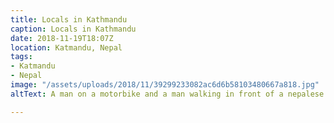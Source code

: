 ```yaml
---
title: Locals in Kathmandu
caption: Locals in Kathmandu
date: 2018-11-19T18:07Z
location: Katmandu, Nepal
tags:
- Katmandu
- Nepal
image: "/assets/uploads/2018/11/39299233082ac6d6b58103480667a818.jpg"
altText: A man on a motorbike and a man walking in front of a nepalese shop front

---
```

